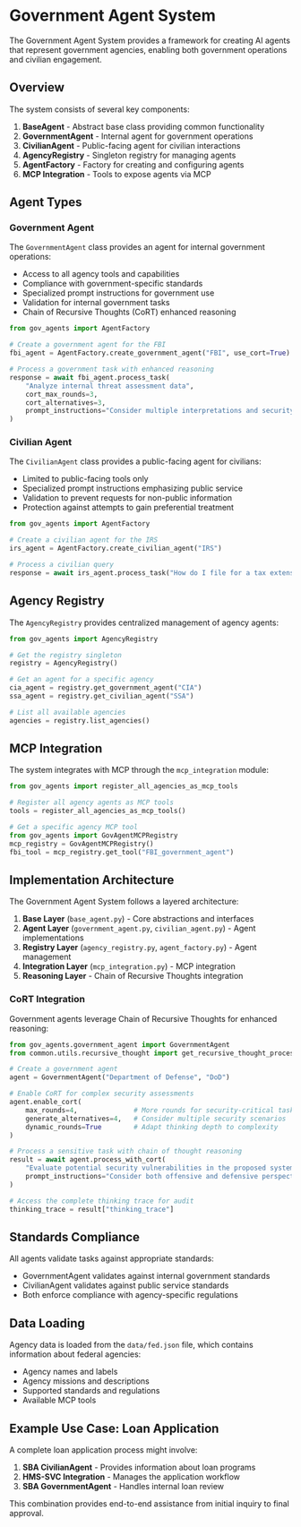 # Government Agent System

The Government Agent System provides a framework for creating AI agents that represent government agencies, enabling both government operations and civilian engagement.

## Overview

The system consists of several key components:

1. **BaseAgent** - Abstract base class providing common functionality
2. **GovernmentAgent** - Internal agent for government operations
3. **CivilianAgent** - Public-facing agent for civilian interactions
4. **AgencyRegistry** - Singleton registry for managing agents
5. **AgentFactory** - Factory for creating and configuring agents
6. **MCP Integration** - Tools to expose agents via MCP

## Agent Types

### Government Agent

The `GovernmentAgent` class provides an agent for internal government operations:

- Access to all agency tools and capabilities
- Compliance with government-specific standards
- Specialized prompt instructions for government use
- Validation for internal government tasks
- Chain of Recursive Thoughts (CoRT) enhanced reasoning

```python
from gov_agents import AgentFactory

# Create a government agent for the FBI
fbi_agent = AgentFactory.create_government_agent("FBI", use_cort=True)

# Process a government task with enhanced reasoning
response = await fbi_agent.process_task(
    "Analyze internal threat assessment data",
    cort_max_rounds=3,
    cort_alternatives=3,
    prompt_instructions="Consider multiple interpretations and security implications"
)
```

### Civilian Agent

The `CivilianAgent` class provides a public-facing agent for civilians:

- Limited to public-facing tools only
- Specialized prompt instructions emphasizing public service
- Validation to prevent requests for non-public information
- Protection against attempts to gain preferential treatment

```python
from gov_agents import AgentFactory

# Create a civilian agent for the IRS
irs_agent = AgentFactory.create_civilian_agent("IRS")

# Process a civilian query
response = await irs_agent.process_task("How do I file for a tax extension?")
```

## Agency Registry

The `AgencyRegistry` provides centralized management of agency agents:

```python
from gov_agents import AgencyRegistry

# Get the registry singleton
registry = AgencyRegistry()

# Get an agent for a specific agency
cia_agent = registry.get_government_agent("CIA")
ssa_agent = registry.get_civilian_agent("SSA")

# List all available agencies
agencies = registry.list_agencies()
```

## MCP Integration

The system integrates with MCP through the `mcp_integration` module:

```python
from gov_agents import register_all_agencies_as_mcp_tools

# Register all agency agents as MCP tools
tools = register_all_agencies_as_mcp_tools()

# Get a specific agency MCP tool
from gov_agents import GovAgentMCPRegistry
mcp_registry = GovAgentMCPRegistry()
fbi_tool = mcp_registry.get_tool("FBI_government_agent")
```

## Implementation Architecture

The Government Agent System follows a layered architecture:

1. **Base Layer** (`base_agent.py`) - Core abstractions and interfaces
2. **Agent Layer** (`government_agent.py`, `civilian_agent.py`) - Agent implementations
3. **Registry Layer** (`agency_registry.py`, `agent_factory.py`) - Agent management
4. **Integration Layer** (`mcp_integration.py`) - MCP integration
5. **Reasoning Layer** - Chain of Recursive Thoughts integration

### CoRT Integration

Government agents leverage Chain of Recursive Thoughts for enhanced reasoning:

```python
from gov_agents.government_agent import GovernmentAgent
from common.utils.recursive_thought import get_recursive_thought_processor

# Create a government agent
agent = GovernmentAgent("Department of Defense", "DoD")

# Enable CoRT for complex security assessments
agent.enable_cort(
    max_rounds=4,              # More rounds for security-critical tasks
    generate_alternatives=4,   # Consider multiple security scenarios
    dynamic_rounds=True        # Adapt thinking depth to complexity
)

# Process a sensitive task with chain of thought reasoning
result = await agent.process_with_cort(
    "Evaluate potential security vulnerabilities in the proposed system",
    prompt_instructions="Consider both offensive and defensive perspectives"
)

# Access the complete thinking trace for audit
thinking_trace = result["thinking_trace"]
```

## Standards Compliance

All agents validate tasks against appropriate standards:

- GovernmentAgent validates against internal government standards
- CivilianAgent validates against public service standards
- Both enforce compliance with agency-specific regulations

## Data Loading

Agency data is loaded from the `data/fed.json` file, which contains information about federal agencies:

- Agency names and labels
- Agency missions and descriptions
- Supported standards and regulations
- Available MCP tools

## Example Use Case: Loan Application

A complete loan application process might involve:

1. **SBA CivilianAgent** - Provides information about loan programs
2. **HMS-SVC Integration** - Manages the application workflow
3. **SBA GovernmentAgent** - Handles internal loan review

This combination provides end-to-end assistance from initial inquiry to final approval.